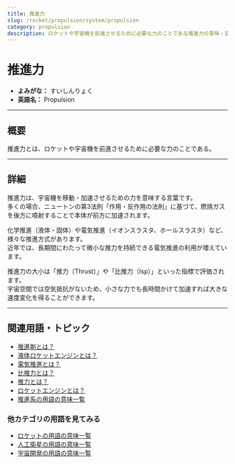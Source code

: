 ```yaml
---
title: 推進力
slug: /rocket/propulsion/system/propulsion
category: propulsion
description: ロケットや宇宙機を前進させるために必要な力のことである推進力の意味・定義・内容について解説します。  
---
```


# 推進力

- **よみがな：** すいしんりょく  
- **英語名：** Propulsion  

---

## 概要

推進力とは、ロケットや宇宙機を前進させるために必要な力のことである。  

---

## 詳細

推進力は、宇宙機を移動・加速させるための力を意味する言葉です。  
多くの場合、ニュートンの第3法則「作用・反作用の法則」に基づて、燃焼ガスを後方に噴射することで本体が前方に加速されます。  

化学推進（液体・固体）や電気推進（イオンスラスタ、ホールスラスタ）など、様々な推進方式があります。  
近年では、長期間にわたって微小な推力を持続できる電気推進の利用が増えています。  

推進力の大小は「推力（Thrust）」や「比推力（Isp）」といった指標で評価されます。  
宇宙空間では空気抵抗がないため、小さな力でも長時間かけて加速すれば大きな速度変化を得ることができます。  

---

## 関連用語・トピック

- [推進剤とは？](/docs/rocket/propulsion/system/propellant/)
- [液体ロケットエンジンとは？](/docs/rocket/propulsion/type/liquid-engine/)
- [電気推進とは？](/docs/rocket/propulsion/type/electric-propulsion/)
- [比推力とは？](/docs/rocket/propulsion/system/isp/)
- [推力とは？](/docs/rocket/propulsion/system/thrust/)
- [ロケットエンジンとは？](/docs/rocket/propulsion/rocket-engine/)
- [推進系の用語の意味一覧](/docs/category/propulsion/)

### 他カテゴリの用語を見てみる
- [ロケットの用語の意味一覧](/docs/category/rocket/)
- [人工衛星の用語の意味一覧](/docs/category/satellite/)
- [宇宙開発の用語の意味一覧](/docs/category/glossary/)
